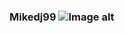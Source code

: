### Mikedj99 ![Image alt](https://github.com/ifxory-plugins/raw/painGaming/gh-pages/images/crown.png)

